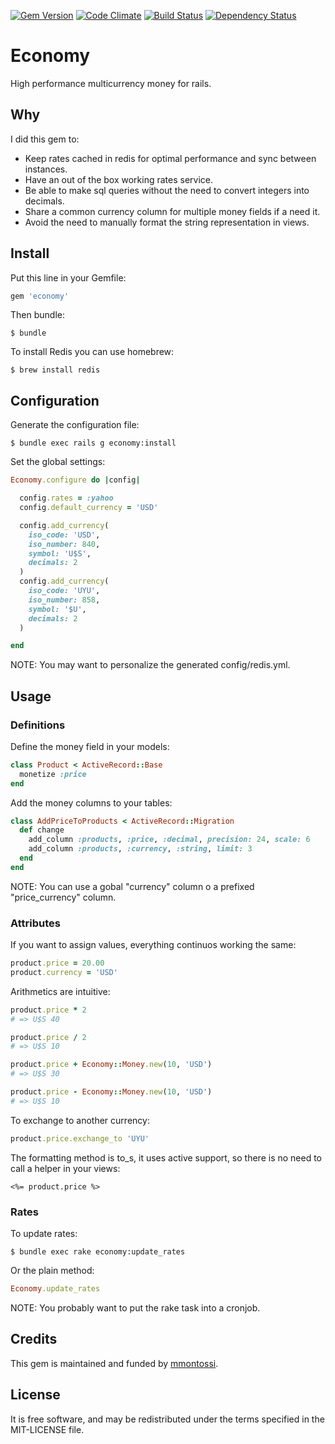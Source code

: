 [![Gem Version](https://badge.fury.io/rb/economy.svg)](http://badge.fury.io/rb/economy)
[![Code Climate](https://codeclimate.com/github/mmontossi/economy/badges/gpa.svg)](https://codeclimate.com/github/mmontossi/economy)
[![Build Status](https://travis-ci.org/mmontossi/economy.svg)](https://travis-ci.org/mmontossi/economy)
[![Dependency Status](https://gemnasium.com/mmontossi/economy.svg)](https://gemnasium.com/mmontossi/economy)

# Economy

High performance multicurrency money for rails.

## Why

I did this gem to:

- Keep rates cached in redis for optimal performance and sync between instances.
- Have an out of the box working rates service.
- Be able to make sql queries without the need to convert integers into decimals.
- Share a common currency column for multiple money fields if a need it.
- Avoid the need to manually format the string representation in views.

## Install

Put this line in your Gemfile:
```ruby
gem 'economy'
```

Then bundle:
```
$ bundle
```

To install Redis you can use homebrew:
```
$ brew install redis
```

## Configuration

Generate the configuration file:
```
$ bundle exec rails g economy:install
```

Set the global settings:
```ruby
Economy.configure do |config|

  config.rates = :yahoo
  config.default_currency = 'USD'

  config.add_currency(
    iso_code: 'USD',
    iso_number: 840,
    symbol: 'U$S',
    decimals: 2
  )
  config.add_currency(
    iso_code: 'UYU',
    iso_number: 858,
    symbol: '$U',
    decimals: 2
  )

end
```

NOTE: You may want to personalize the generated config/redis.yml.

## Usage

### Definitions

Define the money field in your models:
```ruby
class Product < ActiveRecord::Base
  monetize :price
end
```

Add the money columns to your tables:
```ruby
class AddPriceToProducts < ActiveRecord::Migration
  def change
    add_column :products, :price, :decimal, precision: 24, scale: 6
    add_column :products, :currency, :string, limit: 3
  end
end
```

NOTE: You can use a gobal "currency" column o a prefixed "price_currency" column.

### Attributes

If you want to assign values, everything continuos working the same:
```ruby
product.price = 20.00
product.currency = 'USD'
```

Arithmetics are intuitive:
```ruby
product.price * 2
# => U$S 40

product.price / 2
# => U$S 10

product.price + Economy::Money.new(10, 'USD')
# => U$S 30

product.price - Economy::Money.new(10, 'USD')
# => U$S 10
```

To exchange to another currency:
```ruby
product.price.exchange_to 'UYU'
```

The formatting method is to_s, it uses active support, so there is no need to call a helper in your views:
```erb
<%= product.price %>
```

### Rates

To update rates:
```
$ bundle exec rake economy:update_rates
```

Or the plain method:
```ruby
Economy.update_rates
```

NOTE: You probably want to put the rake task into a cronjob.

## Credits

This gem is maintained and funded by [mmontossi](https://github.com/mmontossi).

## License

It is free software, and may be redistributed under the terms specified in the MIT-LICENSE file.
